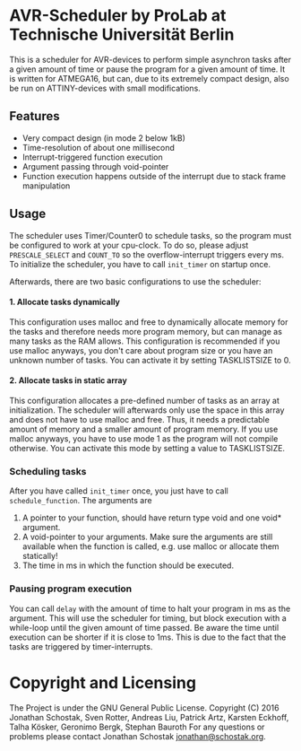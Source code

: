 # AVR-Scheduler by ProLab at Technische Universität Berlin

This is a scheduler for AVR-devices to perform simple asynchron tasks 
after a given amount of time or pause the program for a given amount of 
time.
It is written for ATMEGA16, but can, due to its extremely compact design, also be run 
on ATTINY-devices with small modifications.

## Features

* Very compact design (in mode 2 below 1kB)
* Time-resolution of about one millisecond
* Interrupt-triggered function execution
* Argument passing through void-pointer
* Function execution happens outside of the interrupt due to stack frame manipulation

## Usage

The scheduler uses Timer/Counter0 to schedule tasks, so the program must be 
configured to work at your cpu-clock. To do so, please adjust 
`PRESCALE_SELECT` and `COUNT_TO` so the overflow-interrupt triggers every ms.
To initialize the scheduler, you have to call `init_timer` on startup once. 

Afterwards, there are two basic configurations to use the scheduler:

#### 1. Allocate tasks dynamically

This configuration uses malloc and free to dynamically allocate memory for the 
tasks and therefore needs more program memory, but can manage as many 
tasks as the RAM allows.
This configuration is recommended if you use malloc anyways, you don't care 
about program size or you have an unknown number of tasks.
You can activate it by setting TASKLISTSIZE to 0.

#### 2. Allocate tasks in static array

This configuration allocates a pre-defined number of tasks as an array 
at initialization. The scheduler will afterwards only use the space 
in this array and does not have to use malloc and free. Thus, it needs a predictable amount of memory and a 
smaller amount of program memory.
If you use malloc anyways, you have to use mode 1 as the program will 
not compile otherwise.
You can activate this mode by setting a value to TASKLISTSIZE.

### Scheduling tasks

After you have called `init_timer` once, you just have to call 
`schedule_function`. The arguments are

1. A pointer to your function, should have return type void and one 
void* argument.
2. A void-pointer to your arguments. Make sure the arguments are still 
available when the function is called, e.g. use malloc or allocate them 
statically!
3. The time in ms in which the function should be executed.

### Pausing program execution

You can call `delay` with the amount of time to halt your program in ms 
as the argument. This will use the scheduler for timing, but block 
execution with a while-loop until the given amount of time passed. Be 
aware the time until execution can be shorter if it is close to 1ms. 
This is due to the fact that the tasks are triggered by 
timer-interrupts.

# Copyright and Licensing

The Project is under the GNU General Public License.
Copyright (C) 2016 Jonathan Schostak, Sven Rotter, Andreas Liu, Patrick Artz, Karsten Eckhoff, Talha Kösker, Geronimo Bergk, Stephan Bauroth
For any questions or problems please contact Jonathan Schostak <jonathan@schostak.org>.
